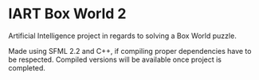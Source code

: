 # IART Box World 2
Artificial Intelligence project in regards to solving a Box World puzzle.

Made using SFML 2.2 and C++, if compiling proper dependencies have to be respected.
Compiled versions will be available once project is completed.
